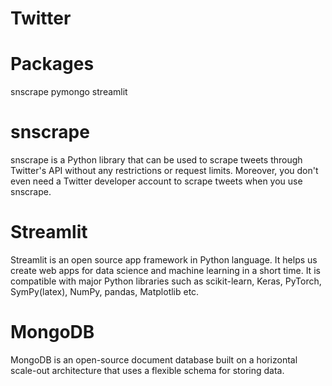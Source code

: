 # Twitter
# Packages
snscrape
pymongo
streamlit
# snscrape
snscrape is a Python library that can be used to scrape tweets through Twitter's API without any restrictions or request limits. Moreover, you don't even need a Twitter developer account to scrape tweets when you use snscrape.


# Streamlit
Streamlit is an open source app framework in Python language. It helps us create web apps for data science and machine learning in a short time. It is compatible with major Python libraries such as scikit-learn, Keras, PyTorch, SymPy(latex), NumPy, pandas, Matplotlib etc.
# MongoDB
MongoDB is an open-source document database built on a horizontal scale-out architecture that uses a flexible schema for storing data.
